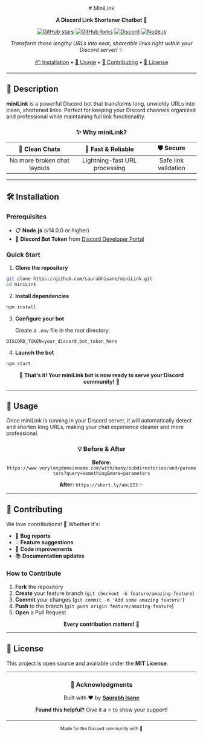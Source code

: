 

<div align="center">
# MiniLink
   
**A Discord Link Shortener Chatbot** 🤖

[![GitHub stars](https://img.shields.io/github/stars/saurabhisane/miniLink?style=social)](https://github.com/saurabhisane/miniLink/stargazers)
[![GitHub forks](https://img.shields.io/github/forks/saurabhisane/miniLink?style=social)](https://github.com/saurabhisane/miniLink/network)
[![Discord](https://img.shields.io/badge/Discord-Bot-7289da?logo=discord&logoColor=white)](https://discord.com)
[![Node.js](https://img.shields.io/badge/Node.js-339933?logo=node.js&logoColor=white)](https://nodejs.org)

*Transform those lengthy URLs into neat, shareable links right within your Discord server!* ✨

[📦 Installation](#-installation) • [🚀 Usage](#-usage) • [🤝 Contributing](#-contributing) • [📄 License](#-license)

---

</div>

## 📖 Description

**miniLink** is a powerful Discord bot that transforms long, unwieldy URLs into clean, shortened links. Perfect for keeping your Discord channels organized and professional while maintaining full link functionality.

<div align="center">

### ✨ Why miniLink?

| 🌟 **Clean Chats** | 🚀 **Fast & Reliable** | 🛡️ **Secure** |
|:---:|:---:|:---:|
| No more broken chat layouts | Lightning-fast URL processing | Safe link validation |

</div>

---

## 🛠️ Installation

### Prerequisites
- 📋 **Node.js** (v14.0.0 or higher)
- 🤖 **Discord Bot Token** from [Discord Developer Portal](https://discord.com/developers/applications)

### Quick Start

1. **Clone the repository**
```bash
git clone https://github.com/saurabhisane/miniLink.git
cd miniLink
```

2. **Install dependencies**
```bash
npm install
```

3. **Configure your bot**
   
   Create a `.env` file in the root directory:
```env
DISCORD_TOKEN=your_discord_bot_token_here
```

4. **Launch the bot**
```bash
npm start
```

<div align="center">

🎉 **That's it! Your miniLink bot is now ready to serve your Discord community!** 🎉

</div>

---

## 🚀 Usage

Once miniLink is running in your Discord server, it will automatically detect and shorten long URLs, making your chat experience cleaner and more professional.

<div align="center">

### 💡 **Before & After**

**Before:** `https://www.verylongdomainname.com/with/many/subdirectories/and/parameters?query=something&more=parameters`

**After:** `https://short.ly/abc123` ✨

</div>

---

## 🤝 Contributing

We love contributions! 💙 Whether it's:

- 🐛 **Bug reports**
- 💡 **Feature suggestions** 
- 🔧 **Code improvements**
- 📚 **Documentation updates**

### How to Contribute

1. **Fork** the repository
2. **Create** your feature branch (`git checkout -b feature/amazing-feature`)
3. **Commit** your changes (`git commit -m 'Add some amazing feature'`)
4. **Push** to the branch (`git push origin feature/amazing-feature`)
5. **Open** a Pull Request

<div align="center">

**Every contribution matters!** 🌟

</div>

---

## 📄 License

This project is open source and available under the **MIT License**.

---

<div align="center">

### 🙏 **Acknowledgments**

Built with ❤️ by [**Saurabh Isane**](https://github.com/saurabhisane)

**Found this helpful?** Give it a ⭐ to show your support!

---

<sub>Made for the Discord community with 💜</sub>

</div>
